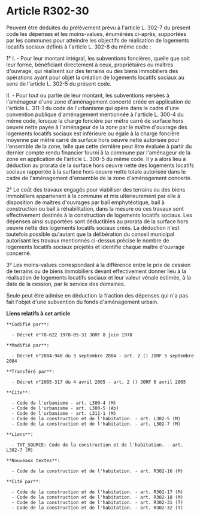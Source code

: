 # Article R302-30

Peuvent être déduites du prélèvement prévu à l'article L. 302-7 du présent code les dépenses et les moins-values, énumérées
ci-après, supportées par les communes pour atteindre les objectifs de réalisation de logements locatifs sociaux définis à
l'article L. 302-8 du même code :

1° I. - Pour leur montant intégral, les subventions foncières, quelle que soit leur forme, bénéficiant directement à ceux,
propriétaires ou maîtres d'ouvrage, qui réalisent sur des terrains ou des biens immobiliers des opérations ayant pour objet
la création de logements locatifs sociaux au sens de l'article L. 302-5 du présent code.

II. - Pour tout ou partie de leur montant, les subventions versées à l'aménageur d'une zone d'aménagement concerté créée en
application de l'article L. 311-1 du code de l'urbanisme qui opère dans le cadre d'une convention publique d'aménagement
mentionnée à l'article L. 300-4 du même code, lorsque la charge foncière par mètre carré de surface hors oeuvre nette payée à
l'aménageur de la zone par le maître d'ouvrage des logements locatifs sociaux est inférieure ou égale à la charge foncière
moyenne par mètre carré de surface hors oeuvre nette autorisée pour l'ensemble de la zone, telle que cette dernière peut être
évaluée à partir du dernier compte rendu financier fourni à la commune par l'aménageur de la zone en application de l'article
L. 300-5 du même code. Il y a alors lieu à déduction au prorata de la surface hors oeuvre nette des logements locatifs
sociaux rapportée à la surface hors oeuvre nette totale autorisée dans le cadre de l'aménagement d'ensemble de la zone
d'aménagement concerté.

2° Le coût des travaux engagés pour viabiliser des terrains ou des biens immobiliers appartenant à la commune et mis
ultérieurement par elle à disposition de maîtres d'ouvrages par bail emphytéotique, bail à construction ou bail à
réhabilitation, dans la mesure où ces travaux sont effectivement destinés à la construction de logements locatifs sociaux.
Les dépenses ainsi supportées sont déductibles au prorata de la surface hors oeuvre nette des logements locatifs sociaux
créés. La déduction n'est toutefois possible qu'autant que la délibération du conseil municipal autorisant les travaux
mentionnés ci-dessus précise le nombre de logements locatifs sociaux projetés et identifie chaque maître d'ouvrage concerné.

3° Les moins-values correspondant à la différence entre le prix de cession de terrains ou de biens immobiliers devant
effectivement donner lieu à la réalisation de logements locatifs sociaux et leur valeur vénale estimée, à la date de la
cession, par le service des domaines.

Seule peut être admise en déduction la fraction des dépenses qui n'a pas fait l'objet d'une subvention du fonds d'aménagement
urbain.

**Liens relatifs à cet article**

	**Codifié par**:

	  - Décret n°78-622 1978-05-31 JORF 8 juin 1978

	**Modifié par**:

	  - Décret n°2004-940 du 3 septembre 2004 - art. 2 () JORF 5 septembre 2004

	**Transféré par**:

	  - Décret n°2005-317 du 4 avril 2005 - art. 2 () JORF 6 avril 2005

	**Cite**:

	  - Code de l'urbanisme - art. L300-4 (M)
	  - Code de l'urbanisme - art. L300-5 (Ab)
	  - Code de l'urbanisme - art. L311-1 (M)
	  - Code de la construction et de l'habitation. - art. L302-5 (M)
	  - Code de la construction et de l'habitation. - art. L302-7 (M)

	**Liens**:

	  - TXT_SOURCE: Code de la construction et de l'habitation. - art. L302-7 (M)

	**Nouveaux textes**:

	  - Code de la construction et de l'habitation. - art. R302-16 (M)

	**Cité par**:

	  - Code de la construction et de l'habitation. - art. R302-17 (M)
	  - Code de la construction et de l'habitation. - art. R302-18 (M)
	  - Code de la construction et de l'habitation. - art. R302-31 (T)
	  - Code de la construction et de l'habitation. - art. R302-32 (T)
